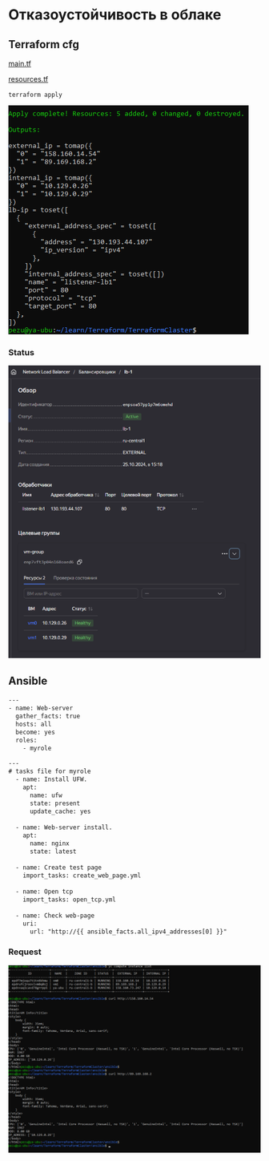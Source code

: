 # Отказоустойчивость в облаке


## Terraform cfg

[main.tf](./main.tf)

[resources.tf](./resources.tf)

```
terraform apply
```
![apply_output](./img/apply_output.png)

### Status

![apply_output](./img/status.png)

## Ansible

```
---
- name: Web-server
  gather_facts: true
  hosts: all
  become: yes
  roles: 
    - myrole

```

```
---
# tasks file for myrole
  - name: Install UFW.
    apt:
      name: ufw
      state: present
      update_cache: yes
      
  - name: Web-server install.
    apt: 
      name: nginx
      state: latest
      
  - name: Create test page
    import_tasks: create_web_page.yml   

  - name: Open tcp
    import_tasks: open_tcp.yml        

  - name: Check web-page 
    uri:
      url: "http://{{ ansible_facts.all_ipv4_addresses[0] }}"
```



### Request

![request](./img/request.png)

